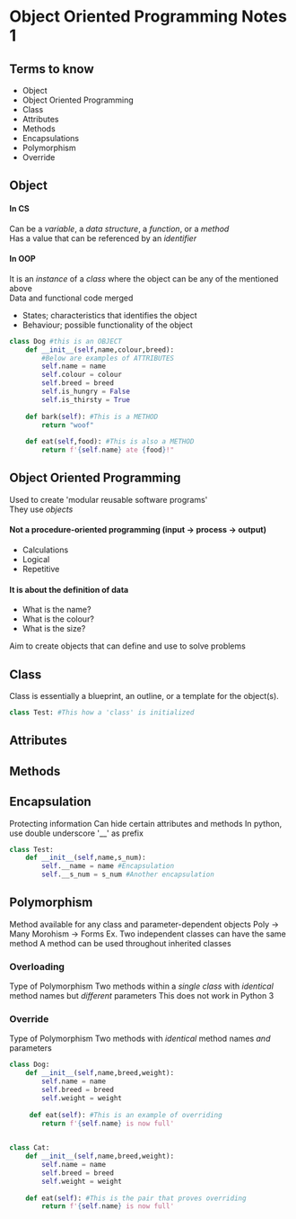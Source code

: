 # Object Oriented Programming Notes 1

## Terms to know
- Object
- Object Oriented Programming
- Class
- Attributes
- Methods
- Encapsulations
- Polymorphism
- Override
##

## Object
#### In CS
Can be a _variable_, a _data structure_, a _function_, or a _method_  
Has a value that can be referenced by an _identifier_  
#### In OOP
It is an _instance_ of a _class_ where the object can be any of the mentioned above  
Data and functional code merged
- States; characteristics that identifies the object
- Behaviour; possible functionality of the object
```python
class Dog #this is an OBJECT
    def __init__(self,name,colour,breed):
        #Below are examples of ATTRIBUTES
        self.name = name
        self.colour = colour
        self.breed = breed
        self.is_hungry = False
        self.is_thirsty = True
        
    def bark(self): #This is a METHOD
        return "woof"
    
    def eat(self,food): #This is also a METHOD
        return f'{self.name} ate {food}!"
```
## Object Oriented Programming
Used to create 'modular reusable software programs'  
They use *objects*  
#### **Not** a procedure-oriented programming (input -> process -> output)  
- Calculations  
- Logical  
- Repetitive  
#### It is about the **definition of data**  
- What is the name?
- What is the colour?
- What is the size?  

Aim to create objects that can define and use to solve problems  
## Class
Class is essentially a blueprint, an outline, or a template for the object(s).
```python
class Test: #This how a 'class' is initialized
```

## Attributes

## Methods

## Encapsulation
Protecting information
Can hide certain attributes and methods
In python, use double underscore '__' as prefix
```python
class Test:
    def __init__(self,name,s_num):
        self.__name = name #Encapsulation
        self.__s_num = s_num #Another encapsulation
```
## Polymorphism
Method available for any class and parameter-dependent objects
Poly -> Many
Morohism -> Forms
Ex.
Two independent classes can have the same method
A method can be used throughout inherited classes
### Overloading
Type of Polymorphism
Two methods within a *single class* with *identical* method names but *different* parameters
This does not work in Python 3
### Override
Type of Polymorphism
Two methods with *identical* method names *and* parameters
```python
class Dog:
    def __init__(self,name,breed,weight):
        self.name = name
        self.breed = breed
        self.weight = weight
        
     def eat(self): #This is an example of overriding
        return f'{self.name} is now full'
   

class Cat:
    def __init__(self,name,breed,weight):
        self.name = name
        self.breed = breed
        self.weight = weight
        
    def eat(self): #This is the pair that proves overriding
        return f'{self.name} is now full'
```


